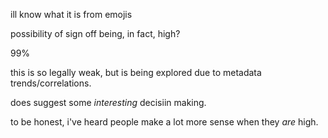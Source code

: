ill know what it is from emojis

possibility of sign off being, in fact, high?

99%

this is so legally weak, but is being explored due to metadata trends/correlations.

does suggest some *interesting* decisiin making.

to be honest, i've heard people make a lot more sense when they *are* high.
